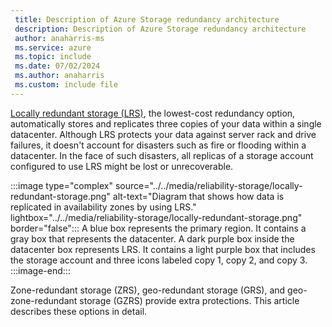 ```yaml
---
 title: Description of Azure Storage redundancy architecture
 description: Description of Azure Storage redundancy architecture
 author: anaharris-ms
 ms.service: azure
 ms.topic: include
 ms.date: 07/02/2024
 ms.author: anaharris
 ms.custom: include file
---
```


[Locally redundant storage (LRS)](/azure/storage/common/storage-redundancy?#locally-redundant-storage), the lowest-cost redundancy option, automatically stores and replicates three copies of your data within a single datacenter. Although LRS protects your data against server rack and drive failures, it doesn't account for disasters such as fire or flooding within a datacenter. In the face of such disasters, all replicas of a storage account configured to use LRS might be lost or unrecoverable.

:::image type="complex" source="../../media/reliability-storage/locally-redundant-storage.png" alt-text="Diagram that shows how data is replicated in availability zones by using LRS." lightbox="../../media/reliability-storage/locally-redundant-storage.png" border="false":::
   A blue box represents the primary region. It contains a gray box that represents the datacenter. A dark purple box inside the datacenter box represents LRS. It contains a light purple box that includes the storage account and three icons labeled copy 1, copy 2, and copy 3.
:::image-end:::

Zone-redundant storage (ZRS), geo-redundant storage (GRS), and geo-zone-redundant storage (GZRS) provide extra protections. This article describes these options in detail.
